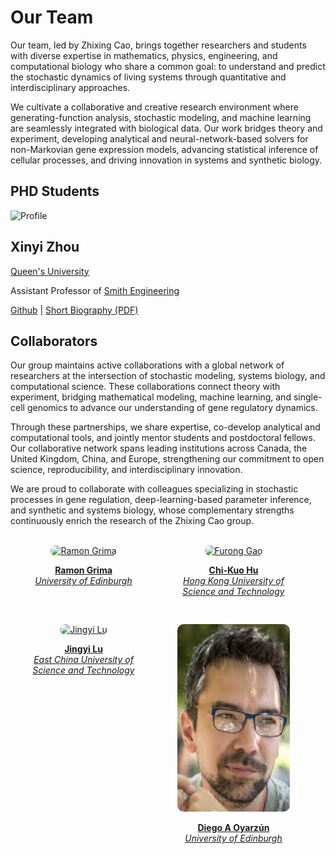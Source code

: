 # Our Team

Our team, led by Zhixing Cao, brings together researchers and students with diverse expertise in mathematics, physics, engineering, and computational biology who share a common goal: to understand and predict the stochastic dynamics of living systems through quantitative and interdisciplinary approaches.

We cultivate a collaborative and creative research environment where generating-function analysis, stochastic modeling, and machine learning are seamlessly integrated with biological data. Our work bridges theory and experiment, developing analytical and neural-network-based solvers for non-Markovian gene expression models, advancing statistical inference of cellular processes, and driving innovation in systems and synthetic biology.

## PHD Students

<div class="image-text-row">
  <img src="/figs/zxy.jpg" alt="Profile">
  <div class="text">
    <h2>Xinyi Zhou</h2>
          <p><a href="https://www.queensu.ca/" target="_blank">Queen's University</a></p>
          <p> Assistant Professor of <a href="https://smithengineering.queensu.ca/" target="_blank">Smith Engineering</a></p>
          <p> <a href="https://github.com/X-Y-Zhou" target="_blank">Github</a> |
          <a href="/figs/zxy.pdf" target="_blank">Short Biography (PDF)</a>
           </p>

  </div>
</div>


## Collaborators

Our group maintains active collaborations with a global network of researchers at the intersection of stochastic modeling, systems biology, and computational science. These collaborations connect theory with experiment, bridging mathematical modeling, machine learning, and single-cell genomics to advance our understanding of gene regulatory dynamics.

Through these partnerships, we share expertise, co-develop analytical and computational tools, and jointly mentor students and postdoctoral fellows. Our collaborative network spans leading institutions across Canada, the United Kingdom, China, and Europe, strengthening our commitment to open science, reproducibility, and interdisciplinary innovation.

We are proud to collaborate with colleagues specializing in stochastic processes in gene regulation, deep-learning-based parameter inference, and synthetic and systems biology, whose complementary strengths continuously enrich the research of the Zhixing Cao group.

<br>


<!-- <a href="https://scholar.google.com/citations?user=zkpL2H8AAAAJ&hl=zh-CN" target="_blank">
  <img src="/figs/Ramon.jpg" alt="GitHub" width="200">
</a> -->

<div style="display: flex; flex-wrap: wrap; justify-content: center; gap: 30px;">

  <div style="text-align:center; width:180px;">
  <a href="https://scholar.google.com/citations?user=zkpL2H8AAAAJ&hl=zh-CN" target="_blank">
    <img src="/figs/Ramon.jpg" alt="Ramon Grima" width="180" height="300" style="border-radius:10px;"/>
    <p><strong>Ramon Grima</strong><br>
    <em>University of Edinburgh</em><br>
  </div>

  <div style="text-align:center; width:180px;">
  <a href="https://scholar.google.com/citations?user=HAgn6Z4AAAAJ&hl=en" target="_blank">
    <img src="/figs/GFR.jpg" alt="Furong Gao" width="180" height="300" style="border-radius:10px;"/>
    <p><strong>Chi-Kuo Hu</strong><br>
    <em>Hong Kong University of Science and Technology</em><br>
  </div>

  <div style="text-align:center; width:180px;">
  <a href="https://scholar.google.com/citations?user=kvASR48AAAAJ&hl=en" target="_blank">
    <img src="/figs/LJY.jpg" alt="Jingyi Lu" width="180" height="300" style="border-radius:10px;"/>
    <p><strong>Jingyi Lu</strong><br>
    <em>East China University of Science and Technology</em><br>
  </div>

  <div style="text-align:center; width:180px;">
  <a href="https://scholar.google.com/citations?user=xSGWAVwAAAAJ&hl=en" target="_blank">
    <img src="https://github.com/quark0211/Edward-Cao/blob/main/docs/figs/Diego.jpg" alt="Lei Lei" width="180" height="300" style="border-radius:10px;"/>
    <p><strong>Diego A Oyarzún</strong><br>
    <em>University of Edinburgh</em><br>
  </div>
</div>


